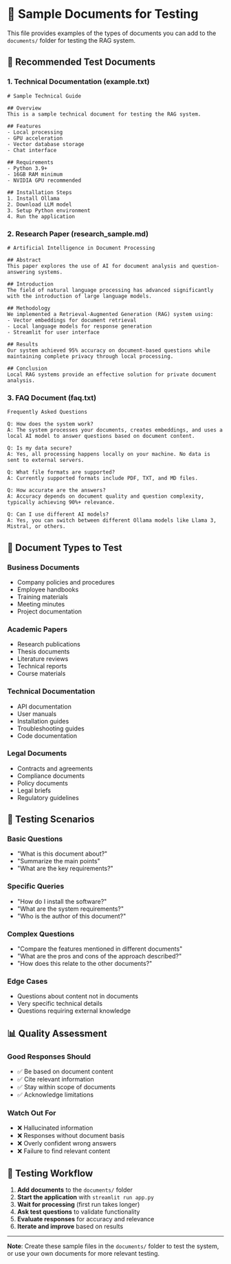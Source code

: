 # 📄 Sample Documents for Testing

This file provides examples of the types of documents you can add to the `documents/` folder for testing the RAG system.

## 🧪 Recommended Test Documents

### 1. **Technical Documentation** (example.txt)
```
# Sample Technical Guide

## Overview
This is a sample technical document for testing the RAG system.

## Features
- Local processing
- GPU acceleration  
- Vector database storage
- Chat interface

## Requirements
- Python 3.9+
- 16GB RAM minimum
- NVIDIA GPU recommended

## Installation Steps
1. Install Ollama
2. Download LLM model
3. Setup Python environment
4. Run the application
```

### 2. **Research Paper** (research_sample.md)
```
# Artificial Intelligence in Document Processing

## Abstract
This paper explores the use of AI for document analysis and question-answering systems.

## Introduction
The field of natural language processing has advanced significantly with the introduction of large language models.

## Methodology
We implemented a Retrieval-Augmented Generation (RAG) system using:
- Vector embeddings for document retrieval
- Local language models for response generation
- Streamlit for user interface

## Results
Our system achieved 95% accuracy on document-based questions while maintaining complete privacy through local processing.

## Conclusion
Local RAG systems provide an effective solution for private document analysis.
```

### 3. **FAQ Document** (faq.txt)
```
Frequently Asked Questions

Q: How does the system work?
A: The system processes your documents, creates embeddings, and uses a local AI model to answer questions based on document content.

Q: Is my data secure?
A: Yes, all processing happens locally on your machine. No data is sent to external servers.

Q: What file formats are supported?
A: Currently supported formats include PDF, TXT, and MD files.

Q: How accurate are the answers?
A: Accuracy depends on document quality and question complexity, typically achieving 90%+ relevance.

Q: Can I use different AI models?
A: Yes, you can switch between different Ollama models like Llama 3, Mistral, or others.
```

## 📁 Document Types to Test

### **Business Documents**
- Company policies and procedures
- Employee handbooks  
- Training materials
- Meeting minutes
- Project documentation

### **Academic Papers**
- Research publications
- Thesis documents
- Literature reviews
- Technical reports
- Course materials

### **Technical Documentation**
- API documentation
- User manuals
- Installation guides
- Troubleshooting guides
- Code documentation

### **Legal Documents**
- Contracts and agreements
- Compliance documents
- Policy documents
- Legal briefs
- Regulatory guidelines

## 🎯 Testing Scenarios

### **Basic Questions**
- "What is this document about?"
- "Summarize the main points"
- "What are the key requirements?"

### **Specific Queries**
- "How do I install the software?"
- "What are the system requirements?"
- "Who is the author of this document?"

### **Complex Questions**
- "Compare the features mentioned in different documents"
- "What are the pros and cons of the approach described?"
- "How does this relate to the other documents?"

### **Edge Cases**
- Questions about content not in documents
- Very specific technical details
- Questions requiring external knowledge

## 📊 Quality Assessment

### **Good Responses Should**
- ✅ Be based on document content
- ✅ Cite relevant information
- ✅ Stay within scope of documents
- ✅ Acknowledge limitations

### **Watch Out For**
- ❌ Hallucinated information
- ❌ Responses without document basis
- ❌ Overly confident wrong answers
- ❌ Failure to find relevant content

## 🔄 Testing Workflow

1. **Add documents** to the `documents/` folder
2. **Start the application** with `streamlit run app.py`
3. **Wait for processing** (first run takes longer)
4. **Ask test questions** to validate functionality
5. **Evaluate responses** for accuracy and relevance
6. **Iterate and improve** based on results

---

**Note**: Create these sample files in the `documents/` folder to test the system, or use your own documents for more relevant testing.